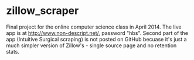 zillow_scraper
==============
Final project for the online computer science class in April 2014. 
The live app is at http://www.non-descript.net/, password "hbs".
Second part of the app (Intuitive Surgical scraping) is not posted on GitHub becuase it's just a much simpler version of Zillow's - single source page and no retention stats.
